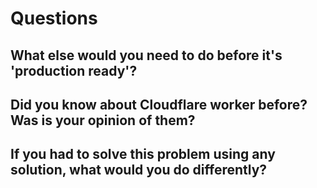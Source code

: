 # Questions

## What else would you need to do before it's 'production ready'?



## Did you know about Cloudflare worker before? Was is your opinion of them?



## If you had to solve this problem using any solution, what would you do differently?
